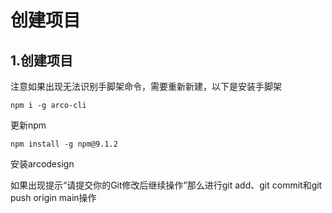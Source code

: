 # 创建项目

## 1.创建项目

注意如果出现无法识别手脚架命令，需要重新新建，以下是安装手脚架

```lang
npm i -g arco-cli
```

更新npm

```npm install -g npm@9.1.2
npm install -g npm@9.1.2
```

安装arcodesign

如果出现提示“请提交你的Git修改后继续操作”那么进行git add、git commit和git push origin main操作

